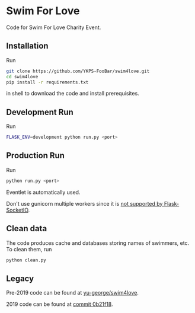 # Swim For Love

Code for Swim For Love Charity Event.

## Installation
Run
```sh
git clone https://github.com/YKPS-FooBar/swim4love.git
cd swim4love
pip install -r requirements.txt
```
in shell to download the code and install prerequisites.

## Development Run
Run
```sh
FLASK_ENV=development python run.py <port>
```

## Production Run
Run
```sh
python run.py <port>
```

Eventlet is automatically used.

Don't use gunicorn multiple workers since it is [not supported by Flask-SocketIO](https://flask-socketio.readthedocs.io/en/latest/#gunicorn-web-server).

## Clean data
The code produces cache and databases storing names of swimmers, etc. To clean them, run
```sh
python clean.py
```

## Legacy
Pre-2019 code can be found at [yu-george/swim4love](https://github.com/yu-george/swim4love).

2019 code can be found at [commit 0b21f18](https://github.com/YKPS-FooBar/swim4love/tree/0b21f18).

